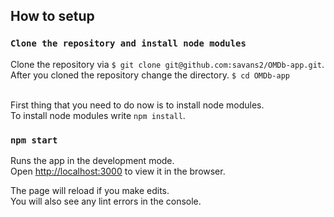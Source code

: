 ## How to setup

### `Clone the repository and install node modules`

Clone the repository via ```$ git clone git@github.com:savans2/OMDb-app.git```.<br />
After you cloned the repository change the directory. ```$ cd OMDb-app``` <br />
<br />

First thing that you need to do now is to install node modules.<br />
To install node modules write ```npm install```.<br />



### `npm start`

Runs the app in the development mode.<br />
Open [http://localhost:3000](http://localhost:3000) to view it in the browser.

The page will reload if you make edits.<br />
You will also see any lint errors in the console.